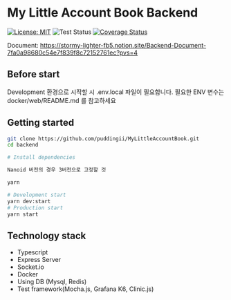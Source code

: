 # My Little Account Book Backend

[![License: MIT](https://img.shields.io/badge/License-MIT-yellow.svg)](https://opensource.org/licenses/MIT) ![Test Status](https://camo.githubusercontent.com/0d53f97d09db4773b1b131adb28ad4b64b59aed6a6243bb52571e7161736f14e/68747470733a2f2f696d672e736869656c64732e696f2f62616467652f74657374732d3336382532307061737365642d73756363657373) [![Coverage Status](https://coveralls.io/repos/github/puddingii/MyLittleAccountBook/badge.svg)](https://coveralls.io/github/puddingii/MyLittleAccountBook)

Document: <https://stormy-lighter-fb5.notion.site/Backend-Document-7fa0a98680c54e7f839f8c72152761ec?pvs=4>

## Before start

Development 환경으로 시작할 시 .env.local 파일이 필요합니다. 필요한 ENV 변수는 docker/web/README.md 를 참고하세요

## Getting started

```bash
git clone https://github.com/puddingii/MyLittleAccountBook.git
cd backend

# Install dependencies

Nanoid 버전의 경우 3버전으로 고정할 것

yarn

# Development start
yarn dev:start
# Production start
yarn start
```

## Technology stack

- Typescript
- Express Server
- Socket.io
- Docker
- Using DB (Mysql, Redis)
- Test framework(Mocha.js, Grafana K6, Clinic.js)
